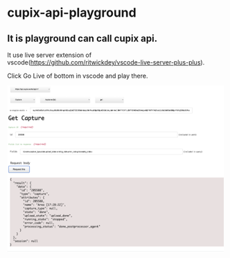 # cupix-api-playground


## It is playground can call cupix api.

It use live server extension of vscode(https://github.com/ritwickdey/vscode-live-server-plus-plus).

Click Go Live of bottom in vscode and play there.

<img src="https://github.com/RondoOp5/cupix-api-playground/blob/master/example.png" width="500px"/>
